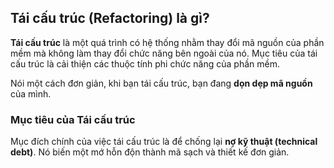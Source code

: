 ## Tái cấu trúc (Refactoring) là gì?

**Tái cấu trúc** là một quá trình có hệ thống nhằm thay đổi mã nguồn của phần mềm mà không làm thay đổi chức năng bên ngoài của nó. Mục tiêu của tái cấu trúc là cải thiện các thuộc tính phi chức năng của phần mềm.

Nói một cách đơn giản, khi bạn tái cấu trúc, bạn đang **dọn dẹp mã nguồn** của mình.

### Mục tiêu của Tái cấu trúc

Mục đích chính của việc tái cấu trúc là để chống lại **nợ kỹ thuật (technical debt)**. Nó biến một mớ hỗn độn thành mã sạch và thiết kế đơn giản.

